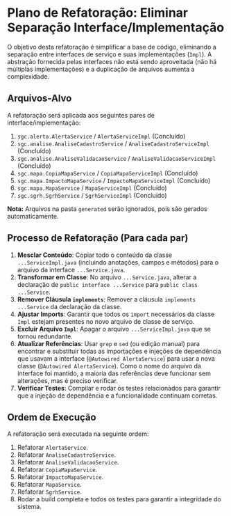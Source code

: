 # Plano de Refatoração: Eliminar Separação Interface/Implementação

O objetivo desta refatoração é simplificar a base de código, eliminando a separação entre interfaces de serviço e suas implementações (`Impl`). A abstração fornecida pelas interfaces não está sendo aproveitada (não há múltiplas implementações) e a duplicação de arquivos aumenta a complexidade.

## Arquivos-Alvo

A refatoração será aplicada aos seguintes pares de interface/implementação:

1.  `sgc.alerta.AlertaService` / `AlertaServiceImpl` (Concluído)
2.  `sgc.analise.AnaliseCadastroService` / `AnaliseCadastroServiceImpl` (Concluído)
3.  `sgc.analise.AnaliseValidacaoService` / `AnaliseValidacaoServiceImpl` (Concluído)
4.  `sgc.mapa.CopiaMapaService` / `CopiaMapaServiceImpl` (Concluído)
5.  `sgc.mapa.ImpactoMapaService` / `ImpactoMapaServiceImpl` (Concluído)
6.  `sgc.mapa.MapaService` / `MapaServiceImpl` (Concluído)
7.  `sgc.sgrh.SgrhService` / `SgrhServiceImpl` (Concluído)

**Nota:** Arquivos na pasta `generated` serão ignorados, pois são gerados automaticamente.

## Processo de Refatoração (Para cada par)

1.  **Mesclar Conteúdo**: Copiar todo o conteúdo da classe `...ServiceImpl.java` (incluindo anotações, campos e métodos) para o arquivo da interface `...Service.java`.
2.  **Transformar em Classe**: No arquivo `...Service.java`, alterar a declaração de `public interface ...Service` para `public class ...Service`.
3.  **Remover Cláusula `implements`**: Remover a cláusula `implements ...Service` da declaração da classe.
4.  **Ajustar Imports**: Garantir que todos os `import` necessários da classe `Impl` estejam presentes no novo arquivo de classe de serviço.
5.  **Excluir Arquivo `Impl`**: Apagar o arquivo `...ServiceImpl.java` que se tornou redundante.
6.  **Atualizar Referências**: Usar `grep` e `sed` (ou edição manual) para encontrar e substituir todas as importações e injeções de dependência que usavam a interface (`@Autowired AlertaService`) para usar a nova classe (`@Autowired AlertaService`). Como o nome do arquivo da interface foi mantido, a maioria das referências deve funcionar sem alterações, mas é preciso verificar.
7.  **Verificar Testes**: Compilar e rodar os testes relacionados para garantir que a injeção de dependência e a funcionalidade continuam corretas.

## Ordem de Execução

A refatoração será executada na seguinte ordem:

1.  Refatorar `AlertaService`.
2.  Refatorar `AnaliseCadastroService`.
3.  Refatorar `AnaliseValidacaoService`.
4.  Refatorar `CopiaMapaService`.
5.  Refatorar `ImpactoMapaService`.
6.  Refatorar `MapaService`.
7.  Refatorar `SgrhService`.
8.  Rodar a build completa e todos os testes para garantir a integridade do sistema.